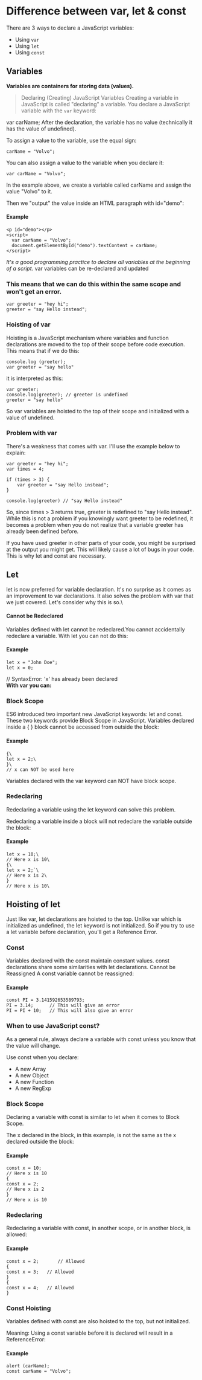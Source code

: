# Difference between var, let & const
There are 3 ways to declare a JavaScript variables:

- Using `var`
- Using `let`
- Using `const`
## Variables
**Variables are containers for storing data (values).**
> Declaring (Creating) JavaScript Variables
Creating a variable in JavaScript is called "declaring" a variable.
You declare a JavaScript variable with the `var` keyword:

var carName;
After the declaration, the variable has no value (technically it has the value of undefined).

To assign a value to the variable, use the equal sign:

    carName = "Volvo";
You can also assign a value to the variable when you declare it:

    var carName = "Volvo";
In the example above, we create a variable called carName and assign the value "Volvo" to it.

Then we "output" the value inside an HTML paragraph with id="demo":
#### Example
    <p id="demo"></p>
    <script>
      var carName = "Volvo";
      document.getElementById("demo").textContent = carName;
    </script>

*It's a good programming practice to declare all variables at the beginning of a script.*
var variables can be re-declared and updated
### This means that we can do this within the same scope and won't get an error.
    var greeter = "hey hi";
    greeter = "say Hello instead";
    
### Hoisting of var
Hoisting is a JavaScript mechanism where variables and function declarations are moved to the top of their scope before code execution. This means that if we do this:

    console.log (greeter);
    var greeter = "say hello"
it is interpreted as this:

    var greeter;
    console.log(greeter); // greeter is undefined
    greeter = "say hello"
So var variables are hoisted to the top of their scope and initialized with a value of undefined.
### Problem with var
There's a weakness that comes with  var. I'll use the example below to explain:

    var greeter = "hey hi";
    var times = 4;

    if (times > 3) {
        var greeter = "say Hello instead"; 
    }
    
    console.log(greeter) // "say Hello instead"
So, since times > 3 returns true, greeter is redefined  to "say Hello instead". While this is not a problem if you knowingly want greeter to be redefined, it becomes a problem when you do not realize that a variable greeter has already been defined before.

If you have used greeter in other parts of your code, you might be surprised at the output you might get. This will likely cause a lot of bugs in your code. This is why let and const are necessary.
## Let
let is now preferred for variable declaration. It's no surprise as it comes as an improvement to var declarations. It also solves the problem with var that we just covered. Let's consider why this is so.\
#### Cannot be Redeclared
Variables defined with let cannot be redeclared.You cannot accidentally redeclare a variable.
With let you can not do this:
#### Example
    let x = "John Doe";
    let x = 0;

// SyntaxError: 'x' has already been declared\
**With var you can:**
### Block Scope
ES6 introduced two important new JavaScript keywords: let and const.
These two keywords provide Block Scope in JavaScript.
Variables declared inside a { } block cannot be accessed from outside the block:

#### Example
    {\
    let x = 2;\
    }\
    // x can NOT be used here
Variables declared with the var keyword can NOT have block scope.
### Redeclaring
Redeclaring a variable using the let keyword can solve this problem.

Redeclaring a variable inside a block will not redeclare the variable outside the block:

#### Example
    let x = 10;\
    // Here x is 10\
    {\
    let x = 2;`\
    // Here x is 2\
    }
    // Here x is 10\
## Hoisting of let
Just like  var, let declarations are hoisted to the top. Unlike var which is initialized as undefined, the let keyword is not initialized. So if you try to use a let variable before declaration, you'll get a Reference Error.
### Const
Variables declared with the const maintain constant values. const declarations share some similarities with let declarations.
Cannot be Reassigned
A const variable cannot be reassigned:

#### Example
    const PI = 3.141592653589793;
    PI = 3.14;      // This will give an error
    PI = PI + 10;   // This will also give an error
### When to use JavaScript const?
As a general rule, always declare a variable with const unless you know that the value will change.

Use const when you declare:
- A new Array
- A new Object
- A new Function
- A new RegExp
### Block Scope
Declaring a variable with const is similar to let when it comes to Block Scope.

The x declared in the block, in this example, is not the same as the x declared outside the block:

#### Example
    const x = 10;
    // Here x is 10
    {
    const x = 2;
    // Here x is 2
    }
    // Here x is 10
### Redeclaring
Redeclaring a variable with const, in another scope, or in another block, is allowed:

#### Example
    const x = 2;       // Allowed
    {
    const x = 3;   // Allowed
    }
    {
    const x = 4;   // Allowed
    }
### Const Hoisting
Variables defined with const are also hoisted to the top, but not initialized.

Meaning: Using a const variable before it is declared will result in a ReferenceError:

#### Example
    alert (carName);
    const carName = "Volvo";
